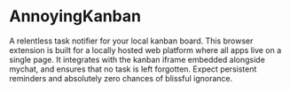# AnnoyingKanban
A relentless task notifier for your local kanban board.  This browser extension is built for a locally hosted web platform where all apps live on a single page. It integrates with the kanban iframe embedded alongside mychat, and ensures that no task is left forgotten. Expect persistent reminders and absolutely zero chances of blissful ignorance.
